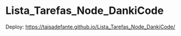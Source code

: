 # Lista_Tarefas_Node_DankiCode

Deploy: https://taisadefante.github.io/Lista_Tarefas_Node_DankiCode/

